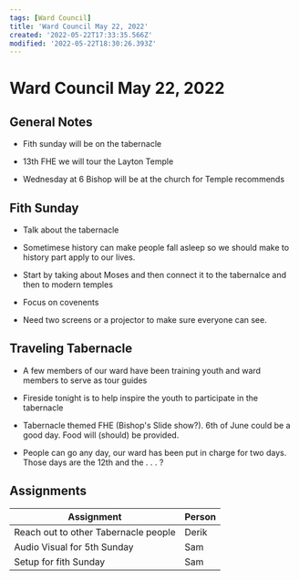 ```yaml
---
tags: [Ward Council]
title: 'Ward Council May 22, 2022'
created: '2022-05-22T17:33:35.566Z'
modified: '2022-05-22T18:30:26.393Z'
---
```


# Ward Council May 22, 2022

## General Notes

* Fith sunday will be on the tabernacle

* 13th FHE we will tour the Layton Temple 

* Wednesday at 6 Bishop will be at the church for Temple recommends

## Fith Sunday

* Talk about the tabernacle

* Sometimese history can make people fall asleep so we should make to history part apply to our lives.

* Start by taking about Moses and then connect it to the tabernalce and then to modern temples

* Focus on covenents

* Need two screens or a projector to make sure everyone can see.

## Traveling Tabernacle

* A few members of our ward have been training youth and ward members to serve as tour guides

* Fireside tonight is to help inspire the youth to participate in the tabernacle

* Tabernacle themed FHE (Bishop's Slide show?).  6th of June could be a good day.  Food will (should) be provided.

* People can go any day, our ward has been put in charge for two days. Those days are the 12th and the . . . ?

## Assignments

| Assignment | Person |
|-|-|
|Reach out to other Tabernacle people| Derik|
|Audio Visual for 5th Sunday|Sam|
|Setup for fith Sunday|Sam|

